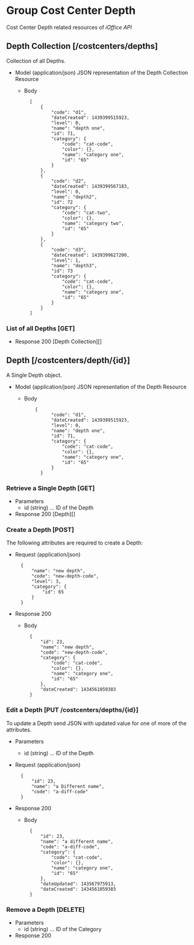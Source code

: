# Group Cost Center Depth
Cost Center Depth related resources of *iOffice API*

## Depth Collection [/costcenters/depths]
Collection of all Depths.

+ Model (application/json)
    JSON representation of the Depth Collection Resource

    + Body
    
            [
                {
                    "code": "d1",
                    "dateCreated": 1439399515923,
                    "level": 0,
                    "name": "depth one",
                    "id": 71,
                    "category": {
                        "code": "cat-code",
                        "color": {},
                        "name": "category one",
                        "id": "65"
                    }
                },
                {
                    "code": "d2",
                    "dateCreated": 1439399567183,
                    "level": 0,
                    "name": "depth2",
                    "id": 72
                    "category": {
                        "code": "cat-two",
                        "color": {},
                        "name": "category two",
                        "id": "65"
                    }
                },
                {
                    "code": "d3",
                    "dateCreated": 1439399627200,
                    "level": 1,
                    "name": "depth3",
                    "id": 73
                    "category": {
                        "code": "cat-code",
                        "color": {},
                        "name": "category one",
                        "id": "65"
                    }
                } 
            ]

### List of all Depths [GET]
+ Response 200
    [Depth Collection][]

## Depth [/costcenters/depth/{id}]
A Single Depth object.

+ Model (application/json)
    JSON representation of the Depth Resource

    + Body

              {
                    "code": "d1",
                    "dateCreated": 1439399515923,
                    "level": 0,
                    "name": "depth one",
                    "id": 71,
                    "category": {
                        "code": "cat-code",
                        "color": {},
                        "name": "category one",
                        "id": "65"
                    }
                }

### Retrieve a Single Depth [GET]
+ Parameters
    + id (string) ... ID of the Depth
+ Response 200
    [Depth][]

### Create a Depth [POST]
The following attributes are required to create a Depth:

+ Request (application/json)
    
        {
            "name": "new depth",
            "code": "new-depth-code",
            "level": 3,
            "category": {
                "id": 65
            }
        }

+ Response 200
    + Body
        
            {
                "id": 23,
                "name": "new depth",
                "code": "new-depth-code",
                "category": {
                    "code": "cat-code",
                    "color": {},
                    "name": "category one",
                    "id": "65"
                },
                "dateCreated": 1434561059383
            }

### Edit a Depth [PUT /costcenters/depths/{id}]
To update a Depth send JSON with updated value for one of more of the attributes.
+ Parameters
    + id (string) ... ID of the Depth
+ Request (application/json)
    
        {
            "id": 23,
            "name": "a Different name",
            "code": "a-diff-code"
        }

+ Response 200
    + Body

            {
                "id": 23,
                "name": "a different name",
                "code": "a-diff-code",
                "category": {
                    "code": "cat-code",
                    "color": {},
                    "name": "category one",
                    "id": "65"
                },
                "dateUpdated": 143567975913,
                "dateCreated": 1434561059383
            }

### Remove a Depth [DELETE]
+ Parameters
    + id (string) ... ID of the Category
+ Response 200
